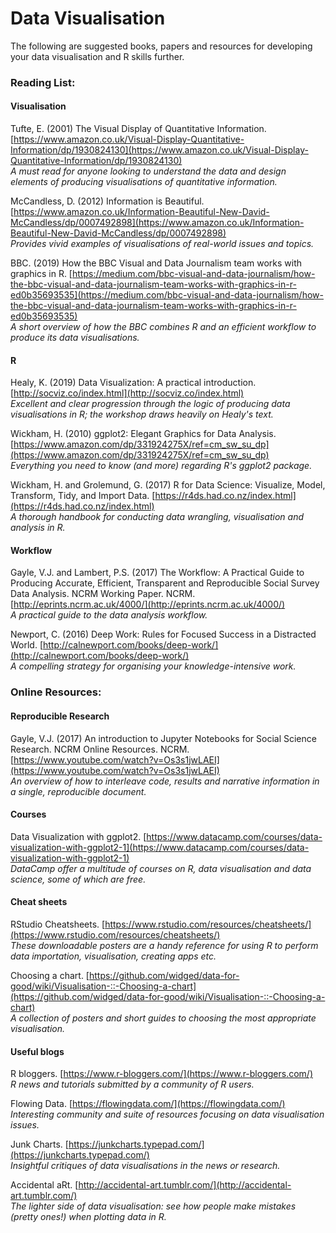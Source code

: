 # Data Visualisation

The following are suggested books, papers and resources for developing your data visualisation and R skills further.

### Reading List:

#### Visualisation

Tufte, E. (2001) The Visual Display of Quantitative Information. [https://www.amazon.co.uk/Visual-Display-Quantitative-Information/dp/1930824130](https://www.amazon.co.uk/Visual-Display-Quantitative-Information/dp/1930824130) <br>
_A must read for anyone looking to understand the data and design elements of producing visualisations of quantitative information._

McCandless, D. (2012) Information is Beautiful. [https://www.amazon.co.uk/Information-Beautiful-New-David-McCandless/dp/0007492898](https://www.amazon.co.uk/Information-Beautiful-New-David-McCandless/dp/0007492898) <br>
_Provides vivid examples of visualisations of real-world issues and topics._

BBC. (2019) How the BBC Visual and Data Journalism team works with graphics in R. [https://medium.com/bbc-visual-and-data-journalism/how-the-bbc-visual-and-data-journalism-team-works-with-graphics-in-r-ed0b35693535](https://medium.com/bbc-visual-and-data-journalism/how-the-bbc-visual-and-data-journalism-team-works-with-graphics-in-r-ed0b35693535) <br>
_A short overview of how the BBC combines R and an efficient workflow to produce its data visualisations._

#### R

Healy, K. (2019) Data Visualization: A practical introduction. [http://socviz.co/index.html](http://socviz.co/index.html) <br>
_Excellent and clear progression through the logic of producing data visualisations in R; the workshop draws heavily on Healy's text._

Wickham, H. (2010) ggplot2: Elegant Graphics for Data Analysis. [https://www.amazon.com/dp/331924275X/ref=cm_sw_su_dp](https://www.amazon.com/dp/331924275X/ref=cm_sw_su_dp) <br>
_Everything you need to know (and more) regarding R's ggplot2 package._

Wickham, H. and Grolemund, G. (2017) R for Data Science: Visualize, Model, Transform, Tidy, and Import Data.
[https://r4ds.had.co.nz/index.html](https://r4ds.had.co.nz/index.html) <br>
_A thorough handbook for conducting data wrangling, visualisation and analysis in R._

#### Workflow

Gayle, V.J. and Lambert, P.S. (2017) The Workflow: A Practical Guide to Producing Accurate, Efficient, Transparent and Reproducible Social Survey Data Analysis. NCRM Working Paper. NCRM.
[http://eprints.ncrm.ac.uk/4000/](http://eprints.ncrm.ac.uk/4000/) <br>
_A practical guide to the data analysis workflow._

Newport, C. (2016) Deep Work: Rules for Focused Success in a Distracted World. [http://calnewport.com/books/deep-work/](http://calnewport.com/books/deep-work/) <br>
_A compelling strategy for organising your knowledge-intensive work._

### Online Resources:

#### Reproducible Research

Gayle, V.J. (2017) An introduction to Jupyter Notebooks for Social Science Research. NCRM Online Resources. NCRM.
[https://www.youtube.com/watch?v=Os3s1jwLAEI](https://www.youtube.com/watch?v=Os3s1jwLAEI) <br>
_An overview of how to interleave code, results and narrative information in a single, reproducible document._

#### Courses

Data Visualization with ggplot2. [https://www.datacamp.com/courses/data-visualization-with-ggplot2-1](https://www.datacamp.com/courses/data-visualization-with-ggplot2-1) <br>
_DataCamp offer a multitude of courses on R, data visualisation and data science, some of which are free._

#### Cheat sheets

RStudio Cheatsheets. [https://www.rstudio.com/resources/cheatsheets/](https://www.rstudio.com/resources/cheatsheets/) <br>
_These downloadable posters are a handy reference for using R to perform data importation, visualisation, creating apps etc._

Choosing a chart. [https://github.com/widged/data-for-good/wiki/Visualisation-::-Choosing-a-chart](https://github.com/widged/data-for-good/wiki/Visualisation-::-Choosing-a-chart) <br>
_A collection of posters and short guides to choosing the most appropriate visualisation._

#### Useful blogs

R bloggers. [https://www.r-bloggers.com/](https://www.r-bloggers.com/) <br>
_R news and tutorials submitted by a community of R users._

Flowing Data. [https://flowingdata.com/](https://flowingdata.com/) <br>
_Interesting community and suite of resources focusing on data visualisation issues._

Junk Charts. [https://junkcharts.typepad.com/](https://junkcharts.typepad.com/) <br>
_Insightful critiques of data visualisations in the news or research._

Accidental aRt. [http://accidental-art.tumblr.com/](http://accidental-art.tumblr.com/) <br>
_The lighter side of data visualisation: see how people make mistakes (pretty ones!) when plotting data in R._
